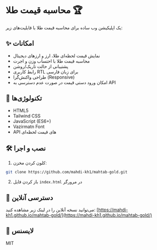 # محاسبه قیمت طلا 🏆

یک اپلیکیشن وب ساده برای محاسبه قیمت طلا با قابلیت‌های زیر:

## ✨ امکانات

- نمایش قیمت لحظه‌ای طلا، ارز و ارزهای دیجیتال
- محاسبه قیمت طلا با احتساب وزن و اجرت
- پشتیبانی از حالت تاریک/روشن
- رابط کاربری RTL برای زبان فارسی
- طراحی واکنش‌گرا (Responsive)
- امکان ورود دستی قیمت در صورت عدم دسترسی به API

## 🚀 تکنولوژی‌ها

- HTML5
- Tailwind CSS
- JavaScript (ES6+)
- Vazirmatn Font
- API های قیمت لحظه‌ای

## 🛠 نصب و اجرا

1. کلون کردن مخزن:
```bash
git clone https://github.com/mahdi-kh1/mahtab-gold.git
```

2. باز کردن فایل `index.html` در مرورگر

## 🔗 دسترسی آنلاین

می‌توانید نسخه آنلاین را در لینک زیر مشاهده کنید:
[https://mahdi-kh1.github.io/mahtab-gold/](https://mahdi-kh1.github.io/mahtab-gold/)

## 📝 لایسنس

MIT